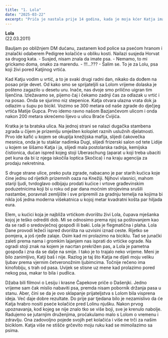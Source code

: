 ```yaml
---
title: "1. Lola"
date: "2025-03-22"
excerpt: "Priča je nastala prije 14 godina, kada je moja kćer Katja imala 5 i pol godina "
---
```


**Lola**      
(22.03.2011)

Bauljam po obližnjem DM dućanu, zastanem kod police sa psećom hranom i znalački odaberem Pedigree kolačiće u obliku kosti.
Nailazi susjeda Horvat sa drugog kata.
        - Susjed, nisam znala da imate psa.
        - Nemamo, to mi grickamo doma, onako za marendu.
        - !!!...???
        - Šalim se. To je za Lolu, psa koji živi pored Katjinog vrtića.
 
Kad Katju vodim u vrtić, a to je svaki drugi radni dan, nikako da dođem na posao prije devet. Od kako smo se sprijateljili 
sa Lolom vrijeme dolaska je pošteno zagazilo u desetu uru. Inače, nas dvoje smo prilično uigran tim lijenčina. Izležavamo se, 
pijemo čaj i čekamo zadnji čas za odlazak u vrtić i na posao. Onda se sjurimo niz stepenice. 
Katja otvara ulazna vrata dok ja odlazim u šupu po bicikl. Vozimo se 300 metara od naše zgrade do dječjeg vrtića Matije Gupca. 
Prvo idemo ravno našom Bazjančevom ulicom i onda nakon 200 metara skrećemo lijevo u ulicu Braće Cvijića.

Kratka je ta bratska ulica. Na jednoj strani se nalazi dugačka stambena  zgrada u čijem je prizemlju smješten koloplet raznih 
uslužnih djelatnosti. Prvo ide kafić u kojem se okuplja knežijska mafija, slijedi čakovečka mesnica, onda je tu staklar nadimka 
Dugi, slijedi frizerski salon od tete Lidije u kojem se šišamo Katja i ja, slijedi mala postolarska radnja, kemijska čistionica, 
dućan ispred kojeg stoji Uberaschung (aparat u koji treba ubaciti pet kuna da bi iz njega iskočila loptica Skočica) 
i na kraju agencija za prodaju nekretnina.

S druge strane ulice, preko puta zgrade,  nabacano je par starih kućica koje čine jednu od rijetkih prizemnih oaza na Knežiji. 
Njihovi vlasnici, mahom stariji ljudi, tvrdoglavo odbijaju prodati kućice i vrtove građevinskim poduzetnicima koji bi u roku 
od par dana moćnim strojevima srušili nastambe, poravnali zemljište i sve pripremili za gradnju temelja na kojima bi nikla 
još jedna moderna višekatnica u kojoj metar kvadratni košta par hiljada eura.

Elem, u kućici koja je najbliža vrtićkom dvorištu živi Lola, čupava mješanka kojoj je teško odrediti dob. Mi se odnosimo prema 
njoj sa poštovanjem kao da se radi o sredovječnoj gospođi ili baki. Lola je flegmatična i plaha. Lola Dane provodi ležeći ispred 
dvorišta na uzvisini iznad ceste. Rijetko se pomjera, a još rjeđe zalaje. Osim kad mi prolazimo na biciklu. Tad se junački zaleti 
prema nama i gromkim lajanjem nas isprati do vrtićke ograde. Na ogradi stoji znak na kojem je nacrtan prekrižen pas, a Lola je 
pametna gospođa i zna da se dalje na smije. I tako je to trajalo neko vrijeme. Meni je bilo zanimljivo, Katji baš i nije. 
Razlog je taj što Katja ne dijeli moju veliku ljubav prema vjernim četveronožnim ljubimcima. Točnije rečeno ima kinofobiju, s
trah od pasa. Uvijek se stisne uz mene kad prolazimo pored nekog psa, makar to bila i pudlica.

Džaba bili filmovi o Lesiju i krasne Čapekove priče o Dašenjki. Jedno vrijeme sam čak mislio nabaviti psa, premda nisam pobornik 
držanja pasa u stanu. Aber, čini se da je ovo sklapanje prijateljstva s Lolom bila visprena ideja. Već daje dobre rezultate. 
Do prije par tjedana bilo je nezamislivo da će Katja hrabro nositi pseće kolačiće pred Lolinu njušku. Nakon prvog upoznavanja, 
kod kojeg se nije znalo tko se više boji, sve je krenulo nabolje. Radujemo se jutarnjim druženjima, proćakulamo malo s Lolom 
o vremenu i zdravlju. Ona zadovoljno pojede svojih pet kolačića i više ne trči za našim biciklom. Katja više ne stišče grčevito 
moju ruku kad se mimoilazimo sa psima. 

